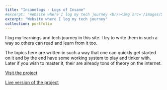 ```yaml
---
title: "Insanelogs - Logs of Insane"
#excerpt: "Website where I log my tech journey <br/><img src='/images/500x300.png'>"
excerpt: "Website where I log my tech journey"
collection: portfolio
---
```


I log my learnings and tech journey in this site. I try to write them in such a way so others can read and learn from it too.

The topics here are written in such a way that one can quickly get started on it and by the end have some working system to play and tinker with. Later if you wish to master it, their are already tons of theory on the internet.

[Visit the project](https://github.com/insanexyz/jekyll-blog)

[Live version of the project](https://insanelogs.xyz)
